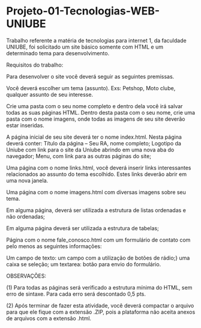 # Projeto-01-Tecnologias-WEB-UNIUBE

Trabalho referente a matéria de tecnologias para internet 1, da faculdade UNIUBE, foi solicitado um site básico somente com HTML e um determinado tema para desenvolvimento.

Requisitos do trabalho:

Para desenvolver o site você deverá seguir as seguintes premissas.

Você deverá escolher um tema (assunto).
Exs: Petshop, Moto clube, qualquer assunto de seu interesse.
 
Crie uma pasta com o seu nome completo e dentro dela você irá salvar todas as suas páginas HTML. Dentro desta pasta com o seu nome, crie uma pasta com o nome imagens, onde todas as imagens de seu site deverão estar inseridas.


A página inicial de seu site deverá ter o nome index.html. Nesta página deverá conter:
Título da página – Seu RA, nome completo;
Logotipo da Uniube com link para o site da Uniube abrindo em uma nova aba do navegador;
Menu, com link para as outras páginas do site;
 

Uma página com o nome links.html, você deverá inserir links interessantes relacionados ao assunto do tema escolhido. Estes links deverão abrir em uma nova janela.
 
Uma página com o nome imagens.html com diversas imagens sobre seu tema.
 
Em alguma página, deverá ser utilizada a estrutura de listas ordenadas e não ordenadas;
 
Em alguma página deverá ser utilizada a estrutura de tabelas;
 
Página com o nome fale_conosco.html com um formulário de contato com pelo menos as seguintes informações:

Um campo de texto:
um campo com a utilização de botões de rádio;}
uma caixa se seleção;
um textarea:
botão para envio do formulário.

OBSERVAÇÕES:

(1) Para todas as páginas será verificado a estrutura mínima do HTML, sem erro de sintaxe. Para cada erro será descontado 0,5 pts.

(2) Após terminar de fazer esta atividade, você deverá compactar o arquivo para que ele fique com a extensão .ZIP, pois a plataforma não aceita anexos de arquivos com a extensão .html.

